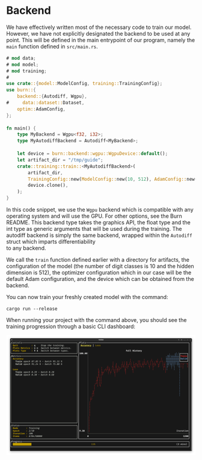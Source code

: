 # Backend

We have effectively written most of the necessary code to train our model. However, we have not
explicitly designated the backend to be used at any point. This will be defined in the main
entrypoint of our program, namely the `main` function defined in `src/main.rs`.

```rust , ignore
# mod data;
# mod model;
# mod training;
#
use crate::{model::ModelConfig, training::TrainingConfig};
use burn::{
    backend::{Autodiff, Wgpu},
#     data::dataset::Dataset,
    optim::AdamConfig,
};

fn main() {
    type MyBackend = Wgpu<f32, i32>;
    type MyAutodiffBackend = Autodiff<MyBackend>;

    let device = burn::backend::wgpu::WgpuDevice::default();
    let artifact_dir = "/tmp/guide";
    crate::training::train::<MyAutodiffBackend>(
        artifact_dir,
        TrainingConfig::new(ModelConfig::new(10, 512), AdamConfig::new()),
        device.clone(),
    );
}
```

In this code snippet, we use the `Wgpu` backend which is compatible with any operating system and will
use the GPU. For other options, see the Burn README. This backend type takes the graphics API, the
float type and the int type as generic arguments that will be used during the training. The autodiff
backend is simply the same backend, wrapped within the `Autodiff` struct which imparts differentiability \
to any backend.

We call the `train` function defined earlier with a directory for artifacts, the configuration of
the model (the number of digit classes is 10 and the hidden dimension is 512), the optimizer
configuration which in our case will be the default Adam configuration, and the device which can be
obtained from the backend.

You can now train your freshly created model with the command:

```console
cargo run --release
```

When running your project with the command above, you should see the training progression through a
basic CLI dashboard:

<img title="a title" alt="Alt text" src="./training-output.png">
